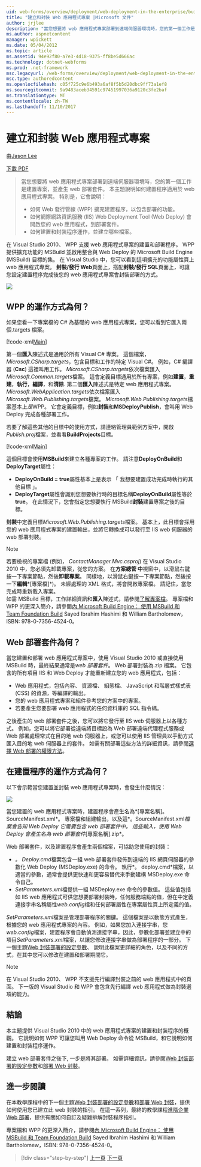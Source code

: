 ```yaml
---
uid: web-forms/overview/deployment/web-deployment-in-the-enterprise/building-and-packaging-web-application-projects
title: "建立和封裝 Web 應用程式專案 |Microsoft 文件"
author: jrjlee
description: "當您想要將 web 應用程式專案部署到遠端伺服器環境時，您的第一個工作是建置專案，並產生 web 部署 packa..."
ms.author: aspnetcontent
manager: wpickett
ms.date: 05/04/2012
ms.topic: article
ms.assetid: 94e92f80-a7e3-4d18-9375-ff8be5d666ac
ms.technology: dotnet-webforms
ms.prod: .net-framework
msc.legacyurl: /web-forms/overview/deployment/web-deployment-in-the-enterprise/building-and-packaging-web-application-projects
msc.type: authoredcontent
ms.openlocfilehash: c05f725c9e6b493a6af8f5b5d20dbc9ff73a1ef8
ms.sourcegitcommit: 9a9483aceb34591c97451997036a9120c3fe2baf
ms.translationtype: MT
ms.contentlocale: zh-TW
ms.lasthandoff: 11/10/2017
---
```

<a name="building-and-packaging-web-application-projects"></a>建立和封裝 Web 應用程式專案
====================
由[Jason Lee](https://github.com/jrjlee)

[下載 PDF](https://msdnshared.blob.core.windows.net/media/MSDNBlogsFS/prod.evol.blogs.msdn.com/CommunityServer.Blogs.Components.WeblogFiles/00/00/00/63/56/8130.DeployingWebAppsInEnterpriseScenarios.pdf)

> 當您想要將 web 應用程式專案部署到遠端伺服器環境時，您的第一個工作是建置專案，並產生 web 部署套件。 本主題說明如何建置程序適用於 web 應用程式專案。 特別是，它會說明：
> 
> - 如何 Web 發行管線 (WPP) 擴充建置程序，以包含部署的功能。
> - 如何網際網路資訊服務 (IIS) Web Deployment Tool (Web Deploy) 會開啟您的 web 應用程式，到部署套件。
> - 如何建置和封裝程序運作，並建立哪些檔案。


在 Visual Studio 2010、 WPP 支援 web 應用程式專案的建置和部署程序。 WPP 提供擴充功能的 MSBuild 並啟用整合與 Web Deploy 的 Microsoft Build Engine (MSBuild) 目標的集。 在 Visual Studio 中，您可以看到這項擴充的功能屬性頁上 web 應用程式專案。 **封裝/發行 Web**頁面上，搭配**封裝/發行 SQL**頁面上，可讓您設定建置程序完成後您的 web 應用程式專案會封裝部署的方式。

![](building-and-packaging-web-application-projects/_static/image1.png)

## <a name="how-does-the-wpp-work"></a>WPP 的運作方式為何？

如果您看一下專案檔的 C# 為基礎的 web 應用程式專案，您可以看到它匯入兩個.targets 檔案。


[!code-xml[Main](building-and-packaging-web-application-projects/samples/sample1.xml)]


第一個**匯入**陳述式是通用於所有 Visual C# 專案。 這個檔案， *Microsoft.CSharp.targets*，包含目標和工作的特定 Visual C#。 例如，C# 編譯器 (**Csc**) 這裡叫用工作。 *Microsoft.CSharp.targets*依次檔案匯入*Microsoft.Common.targets*檔案。 這會定義目標通用於所有專案，例如**建置**，**重建**，**執行**，**編譯**，和**清除**. 第二個**匯入**陳述式是特定 web 應用程式專案。 *Microsoft.WebApplication.targets*依次檔案匯入*Microsoft.Web.Publishing.targets*檔案。 *Microsoft.Web.Publishing.targets*檔案基本上*是*WPP。 它會定義目標，例如**封裝**和**MSDeployPublish**，會叫用 Web Deploy 完成各種部署工作。

若要了解這些其他的目標中的使用方式，請連絡管理員範例方案中，開啟*Publish.proj*檔案，並看看**BuildProjects**目標。


[!code-xml[Main](building-and-packaging-web-application-projects/samples/sample2.xml)]


這個目標會使用**MSBuild**來建立各種專案的工作。 請注意**DeployOnBuild**和**DeployTarget**屬性：

- **DeployOnBuild = true**屬性基本上是表示 「 我想要建置成功完成時執行的其他目標 」。
- **DeployTarget**屬性會識別您想要執行時的目標名稱**DeployOnBuild**屬性等於**true**。 在此情況下，您會指定您想要執行 MSBuild**封裝**建置專案之後的目標。

**封裝**中定義目標*Microsoft.Web.Publishing.targets*檔案。 基本上，此目標會採用您的 web 應用程式專案的建置輸出，並將它轉換成可以發行至 IIS web 伺服器的 web 部署封裝。

> [!NOTE]
> 若要檢視的專案檔 (例如， *ContactManager.Mvc.csproj*) 在 Visual Studio 2010 中，您必須先卸載專案，從您的方案。 在**方案總管 中**視窗中，以滑鼠右鍵按一下專案節點，然後**卸載專案**。 同樣地，以滑鼠右鍵按一下專案節點，然後按一下**編輯***[專案檔]*)。 未經處理的 XML 格式，將會開啟專案檔。 請記住，當您完成時重新載入專案。  
> 如需 MSBuild 目標，工作詳細資訊和**匯入**陳述式，請參閱[了解專案檔](understanding-the-project-file.md)。 專案檔和 WPP 的更深入簡介，請參閱[內 Microsoft Build Engine： 使用 MSBuild 和 Team Foundation Build](http://amzn.com/0735645248) Sayed Ibrahim Hashimi 和 William Bartholomew，ISBN: 978-0-7356-4524-0。


## <a name="what-is-a-web-deployment-package"></a>Web 部署套件為何？

當您建置和部署 web 應用程式專案中，使用 Visual Studio 2010 或直接使用 MSBuild 時，最終結果通常是*web 部署套件*。 Web 部署封裝為.zip 檔案。 它包含的所有項目 IIS 和 Web Deploy 才能重新建立您的 web 應用程式，包括：

- Web 應用程式，包括內容、 資源檔、 組態檔、 JavaScript 和階層式樣式表 (CSS) 的資源，等編譯的輸出。
- 您的 web 應用程式專案和組件參考您的方案中的專案。
- 若要產生您要部署 web 應用程式的任何資料庫的 SQL 指令碼。

之後產生的 web 部署套件之後，您可以將它發行至 IIS web 伺服器上以各種方式。 例如，您可以將它部署從遠端將目標設為 Web 部署遠端代理程式服務或 Web 部署處理常式在目的地 web 伺服器上，或您可以使用 IIS 管理員以手動方式匯入目的地 web 伺服器上的套件。 如需有關部署這些方法的詳細資訊，請參閱[選擇 Web 部署的權限方法](../configuring-server-environments-for-web-deployment/choosing-the-right-approach-to-web-deployment.md)。

## <a name="how-does-the-build-process-work"></a>在建置程序的運作方式為何？

以下會示範當您建置並封裝 web 應用程式專案時，會發生什麼情況：

![](building-and-packaging-web-application-projects/_static/image2.png)

當您建置的 web 應用程式專案時，建置程序會產生名為*[專案名稱]。SourceManifest.xml*。 專案檔和組建輸出，以及這*。SourceManifest.xml*檔案會告知 Web Deploy 它需要包含 web 部署套件中。 這些輸入，使用 Web Deploy 會產生名為 web 部署套件*[專案名稱].zip*。

Web 部署套件，以及建置程序會產生兩個檔案，可協助您使用的封裝：

- *。 Deploy.cmd*檔案包含一組 web 部署套件發佈到遠端的 IIS 網頁伺服器的參數化 Web Deploy (MSDeploy.exe) 的命令。 執行*。 deploy.cmd*檔案，以適當的參數，通常會提供更快速和更容易替代來手動建構 MSDeploy.exe 命令自己。
- *SetParameters.xml*檔提供一組 MSDeploy.exe 命令的參數值。 這些值包括如 IIS web 應用程式可供您想要部署封裝時，任何服務端點的值，但在中定義連接字串名稱屬性*web.config*檔和任何部署屬性在專案屬性頁上所定義的值。

*SetParameters.xml*檔案是管理部署程序的關鍵。 這個檔案是以動態方式產生，根據您的 web 應用程式專案的內容。 例如，如果您加入連接字串，您*web.config*檔案，建置程序會自動偵測連接字串，因此，參數化部署並建立中的項目*SetParameters.xml*檔案，以讓您修改連接字串做為部署程序的一部分。 下一個主題[Web 封裝部署的設定參數](configuring-parameters-for-web-package-deployment.md)、 說明此檔案更詳細的角色，以及不同的方式，在其中您可以修改在建置和部署期間它。

> [!NOTE]
> 在 Visual Studio 2010、 WPP 不支援先行編譯封裝之前的 web 應用程式中的頁面。 下一版的 Visual Studio 和 WPP 會包含先行編譯 web 應用程式做為封裝選項的能力。


## <a name="conclusion"></a>結論

本主題提供 Visual Studio 2010 中的 web 應用程式專案的建置和封裝程序的概觀。 它說明如何 WPP 可讓您叫用 Web Deploy 命令從 MSBuild，和它說明如何建置和封裝程序運作。

建立 web 部署套件之後下, 一步是將其部署。 如需詳細資訊，請參閱[Web 封裝部署的設定參數](configuring-parameters-for-web-package-deployment.md)和[部署 Web 封裝](deploying-web-packages.md)。

## <a name="further-reading"></a>進一步閱讀

在本教學課程中的下一個主題[Web 封裝部署的設定參數](configuring-parameters-for-web-package-deployment.md)和[部署 Web 封裝](deploying-web-packages.md)，提供如何使用您已建立此 web 封裝的指引。 在這一系列，最終的教學課程[進階企業 Web 部署](../advanced-enterprise-web-deployment/advanced-enterprise-web-deployment.md)，提供有關如何自訂及疑難排解封裝程序指引。

專案檔和 WPP 的更深入簡介，請參閱[內 Microsoft Build Engine： 使用 MSBuild 和 Team Foundation Build](http://amzn.com/0735645248) Sayed Ibrahim Hashimi 和 William Bartholomew，ISBN: 978-0-7356-4524-0。

>[!div class="step-by-step"]
[上一頁](understanding-the-build-process.md)
[下一頁](configuring-parameters-for-web-package-deployment.md)
